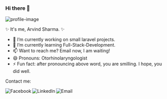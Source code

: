 ### Hi there 👋

![profile-image](https://media3.giphy.com/media/RbDKaczqWovIugyJmW/giphy.gif?cid=ecf05e4722cs121u7xc8l5p6awyk0ihnvud8em9zvmdtlzfw&amp;rid=giphy.gif)

 ✨ It's me, Arvind Sharma. ✨ 


- 🔭 I’m currently working on small laravel projects.
- 🌱 I’m currently learning Full-Stack-Development.
- 📫 Want to reach me? Email now, I am waiting!
- 😄 Pronouns: Otorhinolaryngologist
- ⚡ Fun fact: after pronouncing above word, you are smilling. I hope, you did well.

Contact me:

<a href="https://www.facebook.com/slowestwind/">
  <img align="left" alt="Facebook" src="https://img.icons8.com/bubbles/50/000000/facebook.png"/>
</a>

<a href="https://www.linkedin.com/in/arvind-sharma-20071b178/">
  <img align="left" alt="LinkedIn" src="https://img.icons8.com/bubbles/50/000000/linkedin.png"/>
</a>

<a href="mailto:slowestwind@gmail.com">
  <img align="left" alt="Email" src="https://img.icons8.com/bubbles/50/000000/gmail.png"/>
</a>


